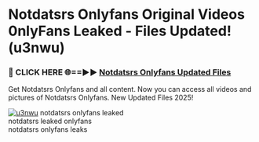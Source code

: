 # Notdatsrs Onlyfans Original Videos 0nlyFans Leaked - Files Updated! (u3nwu)

<h3>🔴 CLICK HERE 🌐==►► <a href="https://tinyurl.com/4seja8ks" rel="nofollow">Notdatsrs Onlyfans Updated Files</a></h3>

Get Notdatsrs Onlyfans and all content. Now you can access all videos and pictures of Notdatsrs Onlyfans. New Updated Files 2025!

[![u3nwu](https://i.imgur.com/EWjZXRe.gif)](https://tinyurl.com/4seja8ks)
notdatsrs onlyfans leaked<br>
notdatsrs leaked onlyfans<br>
notdatsrs onlyfans leaks